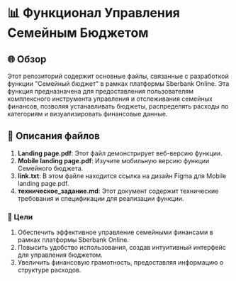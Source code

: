 # 📊 Функционал Управления Семейным Бюджетом

## 🌐 Обзор
Этот репозиторий содержит основные файлы, связанные с разработкой функции "Семейный бюджет" в рамках платформы Sberbank Online. Эта функция предназначена для предоставления пользователям комплексного инструмента управления и отслеживания семейных финансов, позволяя устанавливать бюджеты, распределять расходы по категориям и визуализировать финансовые данные.

## 📂 Описания файлов
1. **Landing page.pdf**: Этот файл демонстрирует веб-версию функции.
2. **Mobile landing page.pdf**: Изучите мобильную версию функции Семейного бюджета.
3. **link.txt**: В этом файле находится ссылка на дизайн Figma для Mobile landing page.pdf.
4. **техническое_задание.md**: Этот документ содержит технические требования и спецификации для реализации функции.

### 🎯 Цели
1. Обеспечить эффективное управление семейными финансами в рамках платформы Sberbank Online.
2. Повысить удобство использования, создав интуитивный интерфейс для управления бюджетом.
3. Увеличить финансовую грамотность, предоставляя информацию о структуре расходов.
